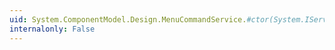 ```yaml
---
uid: System.ComponentModel.Design.MenuCommandService.#ctor(System.IServiceProvider)
internalonly: False
---
```

